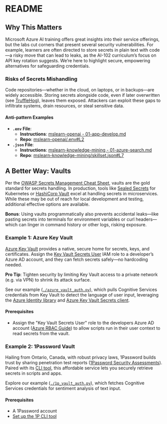 # README

## Why This Matters
Microsoft Azure AI training offers great insights into their service offerings, but the labs cut corners that present several security vulnerabilities. For example, learners are often directed to store secrets in plain text with code—a risky move that can lead to leaks, as the AI-102 curriculum’s focus on API key rotation suggests. We’re here to highlight secure, empowering alternatives for safeguarding credentials.

### Risks of Secrets Mishandling
Code repositories—whether in the cloud, on laptops, or in backups—are widely accessible. Storing secrets alongside code, even if later overwritten (see [TruffleHog](https://github.com/trufflesecurity/trufflehog)), leaves them exposed. Attackers can exploit these gaps to infiltrate systems, drain resources, or steal sensitive data.

#### Anti-pattern Examples
- **`.env` File**:  
  - **Instructions**: [mslearn-openai - 01-app-develop.md](https://github.com/MicrosoftLearning/mslearn-openai/blob/main/Instructions/Exercises/01-app-develop.md)  
  - **Repo**: [mslearn-openai/.env#L2](https://github.com/MicrosoftLearning/mslearn-openai/blob/main/Labfiles/01-app-develop/Python/.env#L2)  
- **`.json` File**:  
  - **Instructions**: [mslearn-knowledge-mining - 01-azure-search.md](https://github.com/MicrosoftLearning/mslearn-knowledge-mining/blob/main/Instructions/Exercises/01-azure-search.md)  
  - **Repo**: [mslearn-knowledge-mining/skillset.json#L7](https://github.com/MicrosoftLearning/mslearn-knowledge-mining/blob/main/Labfiles/01-azure-search/modify-search/skillset.json#L7)

## A Better Way: Vaults
Per the [OWASP Secrets Management Cheat Sheet](https://cheatsheetseries.owasp.org/cheatsheets/Secrets_Management_Cheat_Sheet.html), vaults are the gold standard for secrets handling. In production, tools like [Sealed Secrets](https://github.com/bitnami-labs/sealed-secrets) for Kubernetes or [HashiCorp Vault](https://www.vaultproject.io/) excel at handling secrets in microservices. While these may be out of reach for local development and testing, additional effective options are available.

**Bonus**: Using vaults programmatically also prevents accidental leaks—like pasting secrets into terminals for environment variables or curl headers—which can linger in command history or other logs, risking exposure.

### Example 1: Azure Key Vault
[Azure Key Vault](https://learn.microsoft.com/en-us/azure/ai-services/use-key-vault) provides a native, secure home for secrets, keys, and certificates. Assign the [Key Vault Secrets User](https://learn.microsoft.com/en-us/azure/role-based-access-control/built-in-roles#key-vault-secrets-user) IAM role to a developer’s Azure AD account, and they can fetch secrets safely—no hardcoding needed.

**Pro Tip**: Tighten security by limiting Key Vault access to a private network (e.g. via VPN) to shrink its attack surface.

See our example ([`./azure_vault_auth.py`](./azure_vault_auth.py)), which pulls Cognitive Services credentials from Key Vault to detect the language of user input, leveraging the [Azure Identity library](https://learn.microsoft.com/en-us/python/api/azure-identity/azure.identity?view=azure-python) and [Azure Key Vault Secrets client](https://learn.microsoft.com/en-us/python/api/azure-keyvault-secrets/azure.keyvault.secrets.secretclient?view=azure-python).

#### Prerequisites
- Assign the "Key Vault Secrets User" role to the developers Azure AD account ([Azure RBAC Guide](https://learn.microsoft.com/en-us/azure/key-vault/general/rbac-guide)) to allow scripts run in their user context to read secrets from the vault.

### Example 2: 1Password Vault
Hailing from Ontario, Canada, with robust privacy laws, 1Password builds trust by sharing penetration test reports ([1Password Security Assessments](https://support.1password.com/security-assessments/)). Paired with its [CLI tool](https://developer.1password.com/docs/cli/get-started/), this affordable service lets you securely retrieve secrets in scripts and apps.

Explore our example ([`./1p_vault_auth.py`](./1p_vault_auth.py)), which fetches Cognitive Services credentials for sentiment analysis of text input.

#### Prerequisites
- A 1Password account
- [Set up the 1P CLI tool](https://developer.1password.com/docs/cli/get-started/)